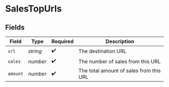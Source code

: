# SalesTopUrls


## Fields

| Field                                   | Type                                    | Required                                | Description                             |
| --------------------------------------- | --------------------------------------- | --------------------------------------- | --------------------------------------- |
| `url`                                   | *string*                                | :heavy_check_mark:                      | The destination URL                     |
| `sales`                                 | *number*                                | :heavy_check_mark:                      | The number of sales from this URL       |
| `amount`                                | *number*                                | :heavy_check_mark:                      | The total amount of sales from this URL |